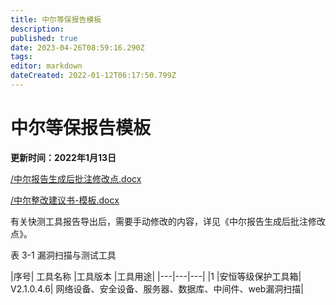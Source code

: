 ```yaml
---
title: 中尔等保报告模板
description: 
published: true
date: 2023-04-26T08:59:16.290Z
tags: 
editor: markdown
dateCreated: 2022-01-12T06:17:50.799Z
---
```


# 中尔等保报告模板

**更新时间：2022年1月13日**

[/中尔报告生成后批注修改点.docx](/中尔报告生成后批注修改点.docx)

[/中尔整改建议书-模板.docx](/中尔整改建议书-模板.docx)

有关快测工具报告导出后，需要手动修改的内容，详见《中尔报告生成后批注修改点》。


表 3-1 漏洞扫描与测试工具

|序号|	工具名称	|工具版本	|工具用途|
|---|---|---|
|1	|安恒等级保护工具箱|	V2.1.0.4.6|	网络设备、安全设备、服务器、数据库、中间件、web漏洞扫描|
